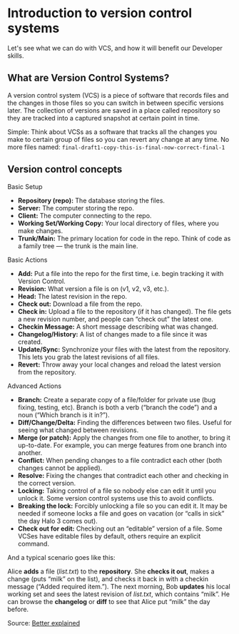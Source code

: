 # Introduction to version control systems

Let's see what we can do with VCS, and how it will benefit our Developer skills.

## What are Version Control Systems?

A version control system (VCS) is a piece of software that records files and the changes in those files so you can switch in between specific versions later. The collection of versions are saved in a place called repository so they are tracked into a captured snapshot at certain point in time.

Simple: Think about VCSs as a software that tracks all the changes you make to certain group of files so you can revert any change at any time. No more files named: `final-draft1-copy-this-is-final-now-correct-final-1`

## Version control concepts

Basic Setup

* __Repository (repo):__ The database storing the files.
* __Server:__ The computer storing the repo.
* __Client:__ The computer connecting to the repo.
* __Working Set/Working Copy:__ Your local directory of files, where you make changes.
* __Trunk/Main:__ The primary location for code in the repo. Think of code as a family tree — the trunk is the main line.

Basic Actions

* __Add:__ Put a file into the repo for the first time, i.e. begin tracking it with Version Control.
* __Revision:__ What version a file is on (v1, v2, v3, etc.).
* __Head:__ The latest revision in the repo.
* __Check out:__ Download a file from the repo.
* __Check in:__ Upload a file to the repository (if it has changed). The file gets a new revision number, and people can “check out” the latest one.
* __Checkin Message:__ A short message describing what was changed.
* __Changelog/History:__ A list of changes made to a file since it was created.
* __Update/Sync:__ Synchronize your files with the latest from the repository. This lets you grab the latest revisions of all files.
* __Revert:__ Throw away your local changes and reload the latest version from the repository.

Advanced Actions

* __Branch:__ Create a separate copy of a file/folder for private use (bug fixing, testing, etc). Branch is both a verb (“branch the code”) and a noun (“Which branch is it in?”).
* __Diff/Change/Delta:__ Finding the differences between two files. Useful for seeing what changed between revisions.
* __Merge (or patch):__ Apply the changes from one file to another, to bring it up-to-date. For example, you can merge features from one branch into another.
* __Conflict:__ When pending changes to a file contradict each other (both changes cannot be applied).
* __Resolve:__ Fixing the changes that contradict each other and checking in the correct version.
* __Locking:__ Taking control of a file so nobody else can edit it until you unlock it. Some version control systems use this to avoid conflicts.
* __Breaking the lock:__ Forcibly unlocking a file so you can edit it. It may be needed if someone locks a file and goes on vacation (or “calls in sick” the day Halo 3 comes out).
* __Check out for edit:__ Checking out an “editable” version of a file. Some VCSes have editable files by default, others require an explicit command.

And a typical scenario goes like this:

Alice __adds__ a file (_list.txt_) to the __repository__. She __checks it out__, makes a change (puts “milk” on the list), and checks it back in with a checkin message (“Added required item.”). The next morning, Bob __updates__ his local working set and sees the latest revision of _list.txt_, which contains “milk”. He can browse the __changelog__ or __diff__ to see that Alice put “milk” the day before.

Source: [Better explained](https://betterexplained.com/articles/a-visual-guide-to-version-control/)
